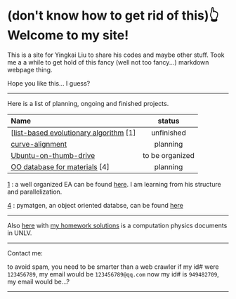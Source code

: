 # (don't know how to get rid of this)👆 Welcome to my site! 

This is a site for Yingkai Liu to share his codes and maybe other stuff.
Took me a a while to get hold of this fancy (well not too fancy...) markdown webpage thing.

Hope you like this... I guess?

----------
Here is a list of planning, ongoing and finished projects.

|Name                                            |  status          |
|:---------------------------------------        |   :---:          |
|[[list-based evolutionary algorithm][1] \[1\]   |  unfinished      |
|[curve-alignment][2]                            |  planning        |
|[Ubuntu-on-thumb-drive][3]                      | to be organized  |
|[OO database for materials][4] \[4\]            |  planning        |


[1]:https://github.com/yk-liu/list-based-evolutionary-algorithm
[2]:https://github.com/yk-liu/curve-alignment
[3]:https://github.com/yk-liu/Ubuntu-on-thumb-drive
[4]:https://github.com/yk-liu/database

 [1] :  a well organized EA can be found [here](https://github.com/PytLab/gaft). I am learning from his structure and parallelization.
 
 [4] : pymatgen, an object oriented databse, can be found [here](https://github.com/materialsproject/pymatgen)


------------
Also [here](https://github.com/qzhu2017/2017-cmp) with [my homework solutions](https://github.com/yk-liu/2017-cmp) is a computation physics documents in UNLV. 

------------
Contact me:

to avoid spam, you need to be smarter than a web crawler
if my id# were `123456789`, my email would be `123456789@qq.com`
now my id# is `949482709`, my email would be...?

----

